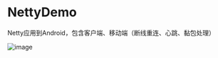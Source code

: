 # NettyDemo
Netty应用到Android，包含客户端、移动端（断线重连、心跳、黏包处理）

![image](https://github.com/cai784921129/NettyDemo/edit/master/screenshot/server.gif?raw=true)
